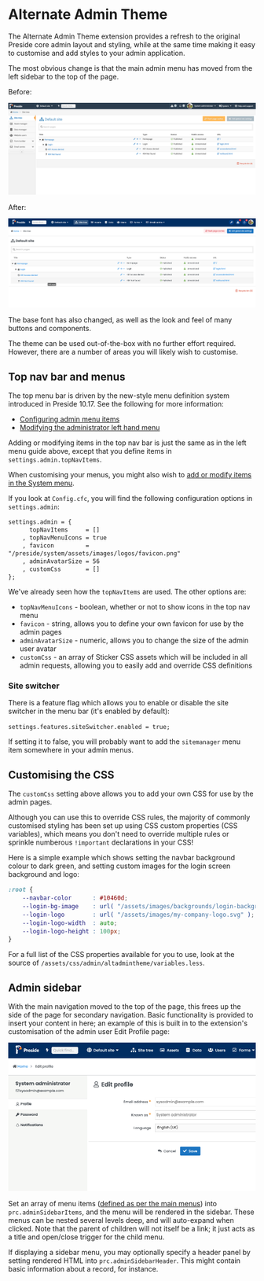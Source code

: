 # Alternate Admin Theme

The Alternate Admin Theme extension provides a refresh to the original Preside core admin layout and styling, while at the same time making it easy to customise and add styles to your admin application.

The most obvious change is that the main admin menu has moved from the left sidebar to the top of the page.

Before:

![Before: the default Preside admin theme](docs/before.png)

After:

![After: with the Alternate Admin Theme applied](docs/after.png)

The base font has also changed, as well as the look and feel of many buttons and components.

The theme can be used out-of-the-box with no further effort required. However, there are a number of areas you will likely wish to customise.

## Top nav bar and menus

The top menu bar is driven by the new-style menu definition system introduced in Preside 10.17. See the following for more information:

* [Configuring admin menu items](https://docs.preside.org/devguides/adminMenuItems.html)
* [Modifying the administrator left hand menu](https://docs.preside.org/devguides/adminlefthandmenu.html)

Adding or modifying items in the top nav bar is just the same as in the left menu guide above, except that you define items in `settings.admin.topNavItems`.

When customising your menus, you might also wish to [add or modify items in the System menu](https://docs.preside.org/devguides/adminsystemmenu.html).

If you look at `Config.cfc`, you will find the following configuration options in `settings.admin`:

```
settings.admin = {
	  topNavItems     = []
	, topNavMenuIcons = true
	, favicon         = "/preside/system/assets/images/logos/favicon.png"
	, adminAvatarSize = 56
	, customCss       = []
};
```

We've already seen how the `topNavItems` are used. The other options are:

* `topNavMenuIcons` - boolean, whether or not to show icons in the top nav menu
* `favicon` - string, allows you to define your own favicon for use by the admin pages
* `adminAvatarSize` - numeric, allows you to change the size of the admin user avatar
* `customCss` - an array of Sticker CSS assets which will be included in all admin requests, allowing you to easily add and override CSS definitions


### Site switcher

There is a feature flag which allows you to enable or disable the site switcher in the menu bar (it's enabled by default):

`settings.features.siteSwitcher.enabled = true;`

If setting it to false, you will probably want to add the `sitemanager` menu item somewhere in your admin menus.


## Customising the CSS

The `customCss` setting above allows you to add your own CSS for use by the admin pages.

Although you can use this to override CSS rules, the majority of commonly customised styling has been set up using CSS custom properties (CSS variables), which means you don't need to override multiple rules or sprinkle numberous `!important` declarations in your CSS!

Here is a simple example which shows setting the navbar background colour to dark green, and setting custom images for the login screen background and logo:

```css
:root {
	--navbar-color      : #10460d;
	--login-bg-image    : url( "/assets/images/backgrounds/login-background.jpg" );
	--login-logo        : url( "/assets/images/my-company-logo.svg" );
	--login-logo-width  : auto;
	--login-logo-height : 100px;
}
```

For a full list of the CSS properties available for you to use, look at the source of `/assets/css/admin/altadmintheme/variables.less`.


## Admin sidebar

With the main navigation moved to the top of the page, this frees up the side of the page for secondary navigation. Basic functionality is provided to insert your content in here; an example of this is built in to the extension's customisation of the admin user Edit Profile page:

![Admin user edit profile page showing the admin sidebar](docs/edit-profile.png)

Set an array of menu items ([defined as per the main menus](https://docs.preside.org/devguides/adminMenuItems.html)) into `prc.adminSidebarItems`, and the menu will be rendered in the sidebar. These menus can be nested several levels deep, and will auto-expand when clicked. Note that the parent of children will not itself be a link; it just acts as a title and open/close trigger for the child menu.

If displaying a sidebar menu, you may optionally specify a header panel by setting rendered HTML into `prc.adminSidebarHeader`. This might contain basic information about a record, for instance.